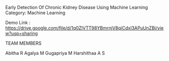 Early Detection Of Chronic Kidney Disease Using Machine Learning
Category: Machine Learning 

Demo Link : https://drive.google.com/file/d/1q0ZlVTT98YBmrnjV8qiCdxI3APuUnZBj/view?usp=sharing 

TEAM MEMBERS 

Abitha R
Agalya M
Gugapriya M
Harshithaa A S
